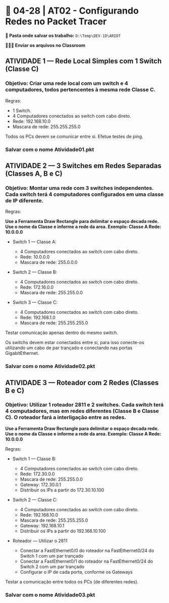 # 📘 04-28 | AT02 - Configurando Redes no Packet Tracer

**📁 Pasta onde salvar os trabalho:** `D:\Temp\DEV-1D\ARIOT`

**👨🏻‍🏫 Enviar os arquivos no Classroom**

## ATIVIDADE 1 — Rede Local Simples com 1 Switch (Classe C)
### **Objetivo:** Criar uma rede local com um switch e 4 computadores, todos pertencentes à mesma rede Classe C.

Regras:

- 1 Switch.
- 4 Computadores conectados ao switch com cabo direto.
- Rede: 192.168.10.0
- Mascara de rede: 255.255.255.0

Todos os PCs devem se comunicar entre si. Efetue testes de ping.

### **Salvar com o nome Atividade01.pkt**

## ATIVIDADE 2 — 3 Switches em Redes Separadas (Classes A, B e C)
### **Objetivo:** Montar uma rede com 3 switches independentes. Cada switch terá 4 computadores configurados em uma classe de IP diferente.

Regras:

**Use a Ferramenta Draw Rectangle para delimitar o espaço decada rede. Use o nome da Classe e informe a rede da area. 
Exemplo:
Classe A
Rede: 10.0.0.0**

- Switch 1 — Classe A:
  - 4 Computadores conectados ao switch com cabo direto.
  - Rede: 10.0.0.0
  - Mascara de rede: 255.0.0.0

- Switch 2 — Classe B:
  - 4 Computadores conectados ao switch com cabo direto.
  - Rede: 172.16.0.0
  - Mascara de rede: 255.255.0.0

- Switch 3 — Classe C:
  - 4 Computadores conectados ao switch com cabo direto.
  - Rede: 192.168.1.0
  - Mascara de rede: 255.255.255.0

Testar comunicação apenas dentro do mesmo switch.

Os switchs devem estar conectados entre si, para isso conecte-os utilizando um cabo de par trançado e conectando nas portas GigabitEthernet.

### **Salvar com o nome Atividade02.pkt**

## ATIVIDADE 3 — Roteador com 2 Redes (Classes B e C)
### **Objetivo:** Utilizar 1 roteador 2811 e 2 switches. Cada switch terá 4 computadores, mas em redes diferentes (Classe B e Classe C). O roteador fará a interligação entre as redes.

**Use a Ferramenta Draw Rectangle para delimitar o espaço decada rede. Use o nome da Classe e informe a rede da area. 
Exemplo:
Classe A
Rede: 10.0.0.0**

Regras:

- Switch 1 — Classe B:
  - 4 Computadores conectados ao switch com cabo direto.
  - Rede: 172.30.0.0
  - Mascara de rede: 255.255.0.0
  - Gateway: 172.30.0.1
  - Distribuir os IPs a partir do 172.30.10.100

- Switch 2 — Classe C:
  - 4 Computadores conectados ao switch com cabo direto.
  - Rede: 192.168.10.0
  - Mascara de rede: 255.255.255.0
  - Gateway: 192.168.10.1
  - Distribuir os IPs a partir do 192.168.10.100

- Roteador — Utilizar o 2811
  - Conectar a FastEthernet0/0 do roteador na  FastEthernet0/24 do Switch 1 com um par trançado
  - Conectar a FastEthernet0/1 do roteador na  FastEthernet0/24 do Switch 2 com um par trançado
  - Configurar o IP de cada porta, conforme os Gateways

Testar a comunicação entre todos os PCs (de diferentes redes).

### **Salvar com o nome Atividade03.pkt**